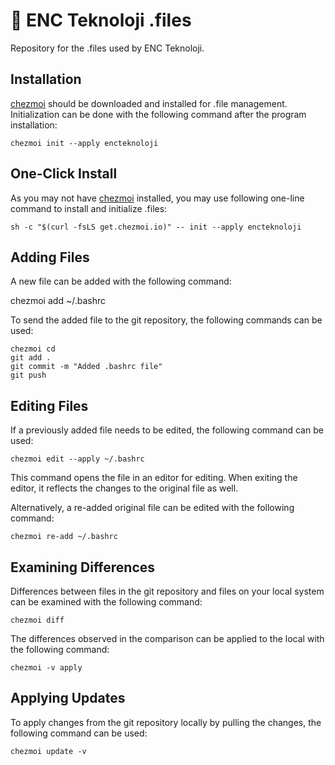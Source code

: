 # 🔧  ENC Teknoloji .files

Repository for the .files used by ENC Teknoloji.

## Installation

[chezmoi](https://www.chezmoi.io) should be downloaded and installed for .file management. Initialization can be done with the following command after the program installation:

    chezmoi init --apply encteknoloji

## One-Click Install

As you may not have [chezmoi](https://www.chezmoi.io) installed, you may use following one-line command to install and initialize .files:

    sh -c "$(curl -fsLS get.chezmoi.io)" -- init --apply encteknoloji

## Adding Files

A new file can be added with the following command:

chezmoi add ~/.bashrc

To send the added file to the git repository, the following commands can be used:

    chezmoi cd
    git add .
    git commit -m "Added .bashrc file"
    git push

## Editing Files

If a previously added file needs to be edited, the following command can be used:

    chezmoi edit --apply ~/.bashrc

This command opens the file in an editor for editing. When exiting the editor, it reflects the changes to the original file as well.

Alternatively, a re-added original file can be edited with the following command:

    chezmoi re-add ~/.bashrc

## Examining Differences

Differences between files in the git repository and files on your local system can be examined with the following command:

    chezmoi diff

The differences observed in the comparison can be applied to the local with the following command:

    chezmoi -v apply

## Applying Updates

To apply changes from the git repository locally by pulling the changes, the following command can be used:

    chezmoi update -v